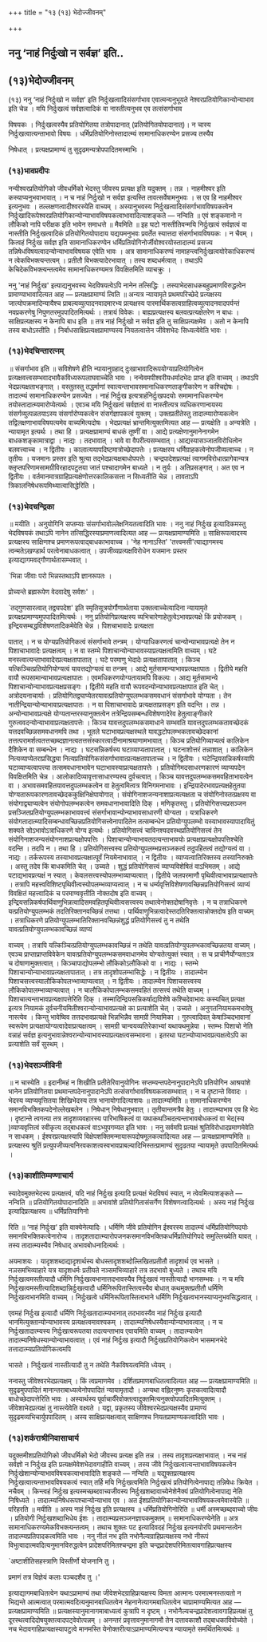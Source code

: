 +++
title = "१३ (१३) भेदोज्जीवनम्"

+++


## ननु ‘नाहं निर्दुःखो न सर्वज्ञ’ इति..

## (**१३)भेदोज्जीवनम्**

(१३) ननु ‘नाहं निर्दुःखो न सर्वज्ञ’ इति निर्दुःखत्वादिसंसर्गाभाव एवात्मन्यनुभूयते नेश्वरप्रतियोगिकान्योन्याभाव इति चेन्न । मयि निर्दुःखत्वं सर्वज्ञत्वादिकं वा नास्तीत्यनुभव एव तत्संसर्गाभाव

विषयकः । निर्दुःखत्वस्यैव प्रतियोगितया तत्रोपादानात् (प्रतियोगितयोपादानात्)। न चास्य निर्दुःखत्वात्यन्ताभावो विषयः । धर्मिप्रतियोगिनोस्तादात्म्यं सामानाधिकरण्येन प्रसज्य तस्यैव

निषेधात् । प्रत्यक्षप्रामाण्यं तु सुदृढमन्यत्रोपपादितमस्माभिः ।

### (**१३)भावप्रदीपः**

नन्वीश्वरप्रतियोगिको जीवधर्मिको भेदस्तु जीवस्य प्रत्यक्ष इति यदुक्तम् । तन्न । नाहमीश्वर इति कस्याप्यनुभवाभावात् । न च नाहं निर्दुःखो न सर्वज्ञ इत्यस्ति तावत्सर्वेषामनुभवः । स एव हि नाहमीश्वर इत्यनुभवः । तल्लक्षणत्वादीश्वरस्येति वाच्यम् । अस्यानुभवस्य निर्दुःखत्वादिसंसर्गाभावविषयकत्वेन निर्दुःखादिरूपेश्वरप्रतियोगिकान्योन्याभावविषयकत्वाभावादित्याशङ्कते — नन्विति ॥ एवं शङ्कमानो न लौकिको नापि परीक्षक इति भावेन समाधत्ते ॥ मैवमिति ॥ इह घटो नास्तीतिवन्मयि निर्दुःखत्वं सर्वज्ञत्वं वा नास्तीति निर्दुःखत्वादिकं प्रतियोगितयोपादाय यद्ययमनुभवः प्रवर्तेत स्यात्तदा संसर्गाभावविषयकः । न चैवम् । कित्वहं निर्दुःख सर्वज्ञ इति सामानाधिकरण्येन धर्मिप्रतियोगिनोर्जीवोश्वरयोस्तादात्म्यं प्रसज्य तन्निषेधविषयत्वादन्योन्याभावविषयक एवेति भावः । अत्र सामानाधिकरण्यं नामाहन्त्वनिर्दुःखत्वयोरेकाधिकरण्यं न त्वेकविभक्त्यन्तत्वम् । प्रतीतौ विभक्त्यादेरभावात् । तस्य शब्दधर्मत्वात् । तथाऽपि केचिदेकविभक्त्यन्तत्वमेव सामानाधिकरण्यमत्र विवक्षितमिति व्याचक्रुः ।

ननु 'नाहं निर्दुःख' इत्याद्यनुभवस्य भेदविषयत्वेऽपि नानेन तत्सिद्धिः । तस्याभेदसाधकबहुप्रमाणविरुद्धत्वेन प्रामाण्याभावादित्यत आह — प्रत्यक्षप्रामाण्यं त्विति ॥ अन्यत्र न्यायामृते प्रथमपरिच्छेदे प्रत्यक्षस्य जात्योपक्रमादिन्यायैश्च प्राबल्यव्युत्पादनवादमारभ्य प्रत्यक्षस्य पारमार्थिकसत्वग्राहित्वव्युत्पादनवादपर्यन्तं नवप्रकरणेषु निपुणतरमुपपादितमित्यर्थः । तत्रायं विवेकः । बाह्यप्रत्यक्षस्य बलवत्प्रत्यक्षेतरेण न बाधः । साक्षिप्रत्यक्षस्य न केनापि बाध इति ॥ तत्र नाहं निर्दुःखो न सर्वज्ञ इति तु साक्षिप्रत्यक्षमेव । अतो न केनापि तस्य बाधोऽस्तीति । निर्बाधसाक्षिप्रत्यक्षप्रामाण्यस्य नियतत्वात्तेन जीवेशभेदः सिध्यत्येवेति भावः ।

### (**१३)भेदचिन्तारत्नम्**

॥ संसर्गाभाव इति ॥ सविशेषणे हीति न्यायानुग्रहाद् दुःखाभावादिरूपयोग्याप्रतियोगित्वेन प्रत्यक्षवत्त्वसम्भवादभावैकविध्यरूपलाघवाच्चेति भावः । नन्वेवमपीश्वरीयधर्मादभेदः प्राप्त इति वाच्यम् । तथाऽपि भेदप्रत्यक्षताभङ्गात् । वस्तुतस्तु तद्धर्माणां स्वात्यन्ताभावसमानाधिकरणताङ्गीकारेण न कश्चिद्दोषः । तादात्म्यं सामानाधिकरण्येन प्रसज्येत । नाहं निर्दुःख इत्यत्राहंनिर्दुःखपदयोः समामानाधिकरण्येन तयोस्तादात्म्यमारोप्येत्यर्थः । एवञ्च मयि निर्दुःखत्वं सर्वज्ञत्वं वा नास्तीत्यत्र व्यधिकरणान्वयस्य संसर्गव्युत्पन्नतयाऽस्य संसर्गारोप्यकत्वेन संसर्गज्ञापकत्वं युक्तम् । उक्तप्रतीतेस्तु तादात्म्यारोप्यकत्वेन तद्विलक्षणाभावविषयत्यमेव वाच्यमित्यदोषः । भेदप्रत्यक्षं भ्रान्तमित्युक्तमित्यत आह — प्रत्यक्षेति ॥ अन्यत्रेति । न्यायामृत इत्यर्थः । तथा हि । प्रत्यक्षप्रामाण्यं बाधकं तूष्णीं वा । आद्ये प्रत्यक्षेणानुमानेनागमेन बाधकशङ्कामात्राद्वा । नाद्यः । तदभावात् । भावे वा वैपरीत्यसम्भवात् । आद्यस्यासञ्जातविरोधित्वेन बलवत्त्वाच्च । न द्वितीयः । कालात्ययापदिष्टमात्रोच्छेदापत्तेः । प्रत्यक्षस्य धर्मिग्राहकत्वेनोपजीव्यत्वाच्च । न तृतीयः । यजमानः प्रस्तर इति श्रुत्या तद्भेदप्रत्यक्षबाधोपपत्तेः । चन्द्रपादेशप्रत्यक्षं त्वागमविरोधात्प्रागेवान्यत्र क्लृप्तपरिणामसामग्रीविरहादपटुतया जातं पश्चादागमेन बाध्यते । न तुर्यः । अतिप्रसङ्गात् । अत एव न द्वितीयः । वर्तमानमात्रग्राहिप्रत्यक्षेणोत्तरकालिकसत्ता न सिध्यतीति चेन्न । तावताऽपि त्रिकालनिषेधरूपमिथ्यात्वासिद्धेरिति ।

### (**१३)भेदचन्द्रिका**

॥ मयीति । अनुयोगिनि सप्तम्याः संसर्गाभावोल्लेक्षनियतत्वादिति भावः । ननु नाहं निर्दुःख इत्यादिकमस्तु भेदविषयकं तथाऽपि नानेन तत्सिद्धिरस्याप्रमाणत्वादित्यत आह — प्रत्यक्षप्रामाण्यमिति ॥ साक्षिरूपत्वादस्य प्रत्यक्षस्य साक्षिणश्च प्रमाणरूपत्वाद्बाधकाभावाच्च । 'नेह नानाऽस्ति' 'तत्त्वमसी'त्याद्यागमस्य त्वन्मतेऽखण्डार्थ परत्वेनाबाधकत्वात् । उपजीव्यप्रत्यक्षविरोधेन यजमानः प्रस्तर इत्याद्यागमवद्गौणार्थतासम्भवात् ।

\`भिन्ना जीवाः परो भिन्नस्तथाऽपि ज्ञानरूपतः ।

प्रोच्यन्ते ब्रह्मरूपेण वेदवादेषु सर्वशः' ।

\`तद्गुणसारत्वात् तद्व्यपदेश' इति स्मृतिसूत्रयोर्गौणार्थताया उक्तत्वाच्चेत्यादिना न्यायामृते प्रत्यक्षप्रामाण्यमुपपादितमित्यर्थः । ननु प्रतियोगिप्रत्यक्षस्य व्यभिचारेणाहेतुत्वेऽभावप्रत्यक्षे किं प्रयोजकम् । इन्द्रियसम्बद्धविशेषणतादिकमेवेति चेन्न । पिशचाभावादेः प्रत्यक्षता

पातात् । न च योग्यप्रतियोगिकत्वं संसर्गाभावे तन्त्रम् । योग्याधिकरणत्वं चान्योन्याभावप्रत्यक्षे तेन न पिशाचाभावादेः प्रत्यक्षत्वम् । न वा स्तम्भे पिशाचान्योन्याभावस्याप्रत्यक्षत्वमिति वाच्यम् । घटे मनस्त्वात्यन्ताभावादेरप्रत्यक्षतापातात् । घटे परमाणु भेदादेः प्रत्यक्षतापातात् । किञ्च यत्किञ्चित्प्रतियोगियोग्यत्वं यावत्तद्योग्यत्वं वा तन्त्रम् । आद्ये मूर्तसामान्याभावप्रत्यक्षापातः । द्वितीये महति वायौ रूपसामान्याभावप्रत्यक्षापातः । एवमधिकरणयोग्यतायामपि विकल्पः । आद्य मूर्तसामान्ये पिशाचान्योन्याभावप्रत्यक्षप्रसङ्गः । द्वितीये महति वायौ रूपवदन्योन्याभावप्रत्यक्षापात इति चेत् । अत्रोदयनाचार्याः । प्रतियोगितद्व्याप्येतरयावत्प्रतियोग्युपलम्भकसमवधानं संसर्गाभावे योग्यता । तेन नातीन्द्रियान्योन्याभावाप्रत्यक्षापातः । न वा पिशाचाभावादेः प्रत्यक्षताप्रसङ्ग इति वदन्ति । तन्न । अन्योन्याभावप्रत्यक्षे योग्यतान्तरस्यानुक्तत्वेन तत्रेन्द्रियसम्बन्धविशेषणादेरेव हेतुत्वाङ्गीकारे गुरुत्ववदन्योन्याभावाप्रत्यक्षतापत्तेः । किञ्च यावत्तदुपलम्भकसमाधाने सम्भवति यावत्तदुपलम्भकतावच्छेदकं यत्तदवच्छिन्नसमवधानमपि तथा । भूतले घटाभावप्रत्यक्षस्थले यावद्धटोपलम्भकतावच्छेदकानां तत्तत्परामर्शत्वतत्तच्छब्दज्ञानत्वतत्तसंस्कारत्वादीनामाश्रयाणामभावात् । किञ्च प्रतियोगिव्याप्यत्वं कालिकेन दैशिकेन वा सम्बन्धेन । नाद्यः । घटसन्निकर्षस्य घटाव्याप्यतापातात् । घटनाशोत्तरं तन्नाशात् । कालिकेन नित्यव्याप्येतराप्रसिद्ध्या नित्यप्रतियोगिकसंसर्गाभावात्प्रत्यक्षतापाताच्च । न द्वितीयः । घटेन्द्रियसन्निकर्षस्यापि घटाव्याप्यत्वापत्त्या तत्समवधानाभावेन घटाभावस्याप्रत्यक्षतापत्तेः । प्रतियोगिमदसाधरणकारणं व्याप्यपदेन विवक्षितमिति चेन्न । आलोकादिव्यावृत्तासाधारण्यस्य दुर्वचत्वात् । किञ्च यावत्तदुपलम्भकसमवहिताभावत्वेन वा । अभावसमवहितयावत्तदुपलम्भकत्वेन वा हेतुत्वमित्वत्र विनिगमनाभावः । इन्द्रियादेरभावप्रत्यक्षहेतुतया योग्यतारूपकारणतावच्छेदककुक्षिनिक्षेपायोगात् । संयोगिनाशजन्यनाशाप्रत्यत्यक्षता च संयोगिनोस्तत्प्रक्षस्य वा संयोगाद्व्याप्यत्वेन संयोगोपलम्भकत्वेन समवधानाभावादिति दिक् । मणिकृतस्तु । प्रतियोगिसत्त्वप्रसञ्जन प्रसञ्जितप्रतियोग्युपलम्भकाभाववत्त्वं संसर्गाभावान्योन्याभावसाधारणी योग्यता । यत्राधिकरणे संयोगतादात्म्यादिसम्बन्धावच्छिन्नप्रतियोगिसत्त्वेनापादितेन तत्सम्बन्धेन प्रतियोग्युपलम्भो यस्याभावस्यापादायितुं शक्यते सोऽभावोऽत्राधिकरणे योग्य इत्यर्थः । प्रतियोगिसत्त्वं चाविनश्यदवस्थप्रतियोगिसत्त्वं तेन संयोगिनाशजन्यसंयोगनाशप्रत्यक्षोपपत्तिः । पिशाचान्योन्याभावतदत्यन्ताभावयोः प्रत्यक्षाप्रत्यक्षोपपत्तिश्चेति वदन्ति । तदपि न । तथा हि । प्रतियोगिसत्त्वस्य प्रतियोग्युपलम्भप्रसञ्जकत्वं तदुपहितत्वं तद्योग्यत्वं वा । नाद्यः । तर्करूपस्य तस्याभावप्रत्यक्षात्पूर्वं नियमेनाभावात् । न द्वितीयः । व्याप्यत्वातिरिक्तस्य तस्यानिरुक्तेः । अस्तु तदेव किं बाधकमिति चेत् । उच्यते । शुद्धं प्रतियोगिसत्त्वं व्याप्यविशेषितं वाऽभिमतम् । आद्ये पटाद्यभावप्रत्यक्षं न स्यात् । केवलसत्त्वस्योपलम्भाव्याप्यत्वात् । द्वितीये जलपरमाणौ पृथिवीत्वाभावाप्रत्यक्षापत्तेः । तत्रापि महत्त्वविशिष्टपृथिवीत्वस्योपलम्भव्याप्यत्वात् । न च धर्म्यवृत्तिविशेषणावच्छिन्नप्रतियोगिसत्त्वं व्याप्यं विवक्षितं महत्त्वादिकं च परमाण्ववृत्तीति नोक्तदोष इति वाच्यम् । इन्द्रियसन्निकर्षपार्थिवाणुभिन्नत्वादिसमवहितपृथिवीत्वसत्त्वस्य तथात्वेनोक्तदोषानिवृत्तेः । न च तत्राधिकरणे यत्प्रतियोग्युपलम्भकं तदतिरिक्तानवच्छिन्नं तत्तथा । पार्थिवाणुभिन्नत्वादेस्तदतिरिक्तत्वान्नोक्तदोष इति वाच्यम् । तत्राधिकरणे प्रतियोग्युपलम्भातिरिक्तानवच्छिन्नंशुद्धं प्रतियोगिसत्त्वं तु न तथेति यावत्प्रतियोग्युपलम्भकावच्छिन्नं व्याप्यं

वाच्यम् । तत्रापि यत्किञ्चित्प्रतियोग्युपलम्भकावच्छिन्नं न तथेति यावत्प्रतियोग्युपलम्भकावच्छिन्नतया वाच्यम् । एवञ्च प्राप्ताप्राप्तविवेकेन यावत्प्रतियोग्युपलम्भकसमवाधानमेव योग्यतेत्युक्तं स्यात् । स च प्राचीनैर्योग्यताऽत्र च दोषाणामुक्तत्वात् । किञ्चापाद्योपलम्भो लौकिकोऽलौकिको वा । नाद्यः । स्तम्भे पिशाचान्योन्याभावाप्रत्यक्षतापातात् । तत्र तादृशोपलम्भासिद्धेः । न द्वितीयः । तादात्म्येन पिशाचसत्त्वस्यालौकिकोपलभ्भाव्याप्यत्वात् । न द्वितीयः । तादात्म्येन पिशाचसत्त्वस्य लौकिकोपालम्भाव्याप्यत्वात् । न चालौकिकोपालम्भकसमवहितं तत्सत्त्वं तथेति वाच्यम् । पिशाचात्यन्ताभावप्रत्यक्षापत्तेरिति दिक् । तस्मादिन्द्रियसन्निकर्षाद्यविशेषे कश्चिदेवाभावः कस्यचित् प्रत्यक्ष इत्यत्र नियामकं दुर्वचनीयमितीश्वरान्योन्याभावप्रत्यक्षे का प्रत्याशेति चेत् । उच्यते । अनुगतनियामकमभावेषु नास्त्येव । किन्तु भावेष्विव तत्तदभावप्रत्यक्षे भिन्नभिन्नैव सामग्री नियामिका । गुरुत्वादिवत् केषाञ्चिदभावानां स्वरूपेण प्रत्यक्षायोग्यत्वादेवाप्रत्यक्षत्वम् । सामग्री चान्वयव्यतिरेकाभ्यां यथायथमुन्नेया । स्तम्भः पिशाचो नेति वन्नाहं सर्वज्ञ इत्यनुभावान्नेश्वरान्योन्याभावस्याप्रत्यक्षत्वसम्भावना । इतरथा घटान्योप्याभावप्रत्यक्षत्वेऽपि का प्रत्याशेति सर्वं सुस्थम् ।

### (**१३)भेदसञ्जीविनी**

॥ न चास्येति ॥ इदानीमहं न शिखीति प्रतीतेरिवानुयोगिनः सप्तम्यन्तपदेनानुपादानेऽपि प्रतियोगिन आश्रयांशे भानेन प्रतियोगितया प्रथमान्तपदेनानुपादानेऽपि तत्संसर्गाभावविषयकत्वसम्भवात् । न च दृष्टान्ते विवादः । भेदस्य व्याप्यवृत्तितया शिखिभेदस्य तत्र भानायोगादित्याशयः ॥ तादात्म्यमिति ॥ सामानाधिकरण्येन समानविभक्तिकपदेनोल्लेखबलेन । निषेधान् निषेधानुभवात् । तृतीयान्तमत्रैव हेतुः । तादात्म्याभाव एव हि भेदः । दृष्टान्ते त्वगत्या तत्र तादृशव्यवहारस्य पारिभाषिकत्वं वा यथाकथञ्चिदत्यन्ताभावबोधकत्वं वा भेद(स्य )व्याप्यवृत्तित्वं स्वीकृत्य तद्बाधकत्वं वाऽभ्युपगम्यत इति भावः । ननु सर्वमपि प्रत्यक्षं श्रुतिविरोधादप्रमाणमेवेति न साधकम् । ईश्वरप्रत्यक्षस्यापि विक्षेपशक्तिमन्मायारूपदोषमूलकत्वादित्यत आह — प्रत्यक्षप्रामाण्यमिति ॥ प्रत्यक्षस्य श्रुतिं प्रत्युपजीव्यत्वनिरवकाशत्वस्वभावप्राबल्यादिभिस्तत्प्रामाण्यं सुदृढतया न्यायामृते उपपादितमित्यर्थः ।

### (**१३)काशीतिम्मण्णाचार्य**

स्यादेवमुक्तभेदस्य प्रत्यक्षत्वं, यदि नाहं निर्दुःख इत्यादि प्रत्यक्षं भेदविषयं स्यात्, न त्वेवमित्याशङ्कते — नन्विति ॥ प्रतियोगितयोपादानादिति ॥ अभावांशे प्रतियोगितासंसर्गेण विशेषणत्वादित्यर्थः । अस्य नाहं निर्दुःख इत्यादिप्रत्यक्षस्य ॥ धर्मिप्रतियागिनो

रिति ॥ ‘नाहं निर्दुःख’ इति वाक्येनेत्यादिः । धर्मिणि जीवे प्रतियोगिन ईश्वरस्य तादात्म्यं धर्मिप्रतियोगिपदयोः समानविभक्तिकत्वेनारोप्य । तादृशतादात्म्यारोपजनकसमानविभक्तिकधर्मिप्रतियोगिपदे समुल्लिख्येति यावत् । तस्य तादात्म्यस्यैव निषेधाद् अभावबोधनादित्यर्थः ।

अयमाशयः । यादृशशब्दाद्यादृशार्थस्य बोधस्तादृशशब्दोल्लिखितप्रतीतौ तादृशार्थ एव भासते । नञसमभिव्याहारे यत्र यादृशधर्मः प्रतीयते नञ्समभिव्याहारे तत्र तदभावो बुध्यते । तथाच मयि निर्दुःखत्वमस्तीत्यादौ धर्मिणि निर्दुःखत्वभानात्तदभावस्यैव निर्दुःखत्वं नास्तीत्यादौ भानसम्भवः । न च मयि निर्दुःखत्वमस्तीत्यादिशब्दान्निर्दुःखत्वादौ धर्मिनिरूपितास्तित्वस्यैव बोधात् कथमुक्तप्रतीतौ धर्मिणि निर्दुःखत्वभानमिति वाच्यम् । निर्दुःखत्वे धर्मिनिरूपितास्तित्वभाने धर्मिणि निर्दुःखत्वभानस्याप्यनुभवसिद्धत्वात् ।

एवमहं निर्दुःख इत्यादौ धर्मिणि निर्दुःखतादात्म्यभानात् तदभावस्यैव नाहं निर्दुःख इत्यादौ भानमित्युक्तान्योन्याभावस्य प्रत्यक्षत्वमावश्यकम् । तादात्म्यनिषेधस्यैवान्योन्याभावत्वात् । न च निर्दुःखतादात्म्यस्य निर्दुःखत्वरूपतया तदत्यन्ताभाव एवायमिति वाच्यम् । तादात्म्यत्वेन तादात्म्यनिषेधस्यान्योन्याभावत्वात् । एवं नाहं निर्दुःख इत्यादौ निर्दुःखप्रतियोगिकत्वेन भासमानभेदे तत्तादात्म्यप्रतियोगिकत्वमपि

भासते । निर्दुःखत्वं नास्तीत्यादौ तु न तथेति नैकविषयत्वमिति ध्येयम् ।

 नन्वस्तु जीवेश्वरभेदप्रत्यक्षम् । किं त्वप्रमाणमेव । दर्शितप्रमाणबाधितत्वादित्यत आह — प्रत्यक्षप्रामाण्यमिति ॥ सुदृढमुपपादितं मानान्तराबाध्यत्वेनोपपादितं न्यायामृतादौ । अन्यथा वह्निरनुष्णः कृतकत्वादित्यादौ बाधोच्छेदापत्तेरिति भावः । अस्यार्थस्य पूर्वाचार्यैरेवोक्तत्वादुक्तमित्यनुक्त्वोपपादितमित्युक्तम् । जीवेशाभेदप्रत्यक्षं तु नास्त्येवेति वक्ष्यते । यद्वा, प्रकृतस्य जीवेश्वरभेदप्रत्यक्षस्यैव प्रामाण्यं सुदृढमव्यभिचार्युपपादितम् । अस्य साक्षिप्रत्यक्षत्वात् साक्षिणश्च नियतप्रामाण्यकत्वादिति भावः ।

### (**१३)शर्कराश्रीनिवासाचार्य**

यदुक्तमीशप्रतियोगिको जीवधर्मिको भेदो जीवस्य प्रत्यक्ष इति तन्न । तस्य तादृशप्रत्यक्षाभावात् । नच नाहं सर्वज्ञो न निर्दुःख इति प्रत्यक्षमेवेशभेदावगाहीति वाच्यम् । तस्य जीवे निर्दुःखत्वात्यन्ताभावविषयकत्वेन निर्दुःखेशान्योन्याभावविषयकत्वाभावादिति शङ्कते — नन्विति ॥ यद्युक्तप्रत्यक्षस्य निर्दुःखत्वात्यन्ताभावविषयकत्वं स्यात् तर्हि मयि निर्दुःखत्वमिति निर्दुःखत्वं प्रतियोगित्वेनापाद्य तन्निषेधः क्रियेत । नचैवम् । किन्त्वहं निर्दुःख इत्यस्मच्छब्दवाच्यजीवस्य निर्दुःखशब्दावाच्येनेशेनैक्यं प्रतियोगित्वेनापाद्य नेति निषिध्यते । तादात्म्यनिषेधरूपश्चान्योन्याभाव एव । अत ईशप्रतियोगिकान्योन्याभावविषयकत्वमेवास्येति ॥ परिहरति ॥ मयीति ॥ अस्य नाहं निर्दुःख इति प्रत्यक्षस्य ॥ धर्मिप्रतियोगिनोरिति ॥ धर्मी अस्मच्छब्दवाच्यो जीवः । प्रतियोगी निर्दुःखशब्दाभिधेय ईशः । तादात्म्यप्रसञ्जनज्ञापकमुक्तम् ॥ सामानाधिकरण्येनेति ॥ अत्र सामानाधिकरण्यमेकविभक्त्यन्तत्वम् । तथाच शुक्लः पट इत्यादिवदहं निर्दुःख इत्यनयोरपि प्रथमान्तत्वेन तादात्म्यप्रतिपादकत्वमिति भावः । ननु नीलं नभ इति नभोनैल्यग्राहिप्रत्यक्षस्य नभो नीरूपं विभुत्वादात्मवदित्यनुमानविरुद्धत्वेन प्रादेशपरिमितश्चन्द्रमा इति चन्द्रप्रादेशपरिमितत्वावगाहिप्रत्यक्षस्य

\`अष्टाशीतिसहस्त्राणि विस्तीर्णो योजनानि तु ।

प्रमाणं तत्र विज्ञेयं कलाः पञ्चदशैव तु ।'

इत्याद्यागमबाधितत्वेन यथाऽप्रामाण्यं तथा जीवेशभेदग्राहिप्रत्यक्षस्य विमता आत्मानः परमात्मनस्तत्वतो न भिद्यन्ते आत्मत्वात् परमात्मवदित्यनुमानबाधितत्वेन नेहनानेत्यागमबाधितत्वेन चाप्रामाण्यमित्यत आह — प्रत्यक्षप्रामाण्यमिति ॥ प्रत्यक्षस्यानुमानागमाबाध्यत्वं कुत्रापि न दृष्टम् । नभोनैल्यचन्द्रप्रादेशत्वावगाहिप्रत्यक्षं तु दूरस्थत्वादिदोषयुक्तत्वादपट्वेवोत्पन्नम् । अनन्तरं प्रवृत्तावनुमानागमौ तेन दत्तावकाशौ तद्बाधकाविवोच्येते । नच भेदावगाहिप्रत्यक्षस्यापटुत्वे मानमस्ति येनोक्तरीत्याऽप्रामाण्यमित्यन्यत्र न्यायामृते समर्थितमित्यर्थः ॥

